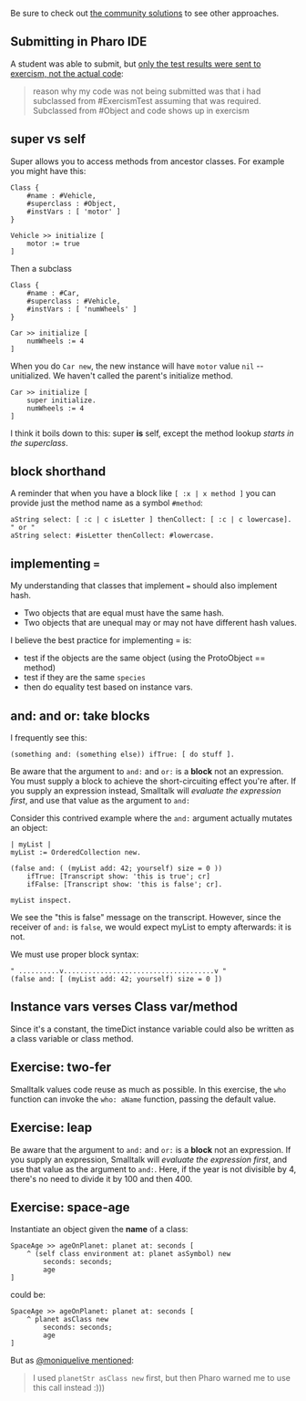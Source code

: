 Be sure to check out [the community solutions](https://exercism.io/tracks/pharo-smalltalk/exercises/__SLUG__/solutions) to see other approaches.

## Submitting in Pharo IDE

A student was able to submit, but [only the test results were sent to
exercism, not the actual code](https://exercism.io/mentor/solutions/8e1fe71d8b7a402bb011a08335a6ab0e?iteration_idx=1#discussion-post-975220:):

> reason why my code was not being submitted was that i had subclassed from #ExercismTest
> assuming that was required. Subclassed from #Object and code shows up in exercism

## super vs self

Super allows you to access methods from ancestor classes. For example you might have this:
```smalltalk
Class {
    #name : #Vehicle,
    #superclass : #Object,
    #instVars : [ 'motor' ]
}

Vehicle >> initialize [
    motor := true
]
```
Then a subclass
```smalltalk
Class {
    #name : #Car,
    #superclass : #Vehicle,
    #instVars : [ 'numWheels' ]
}

Car >> initialize [
    numWheels := 4
]
```
When you do `Car new`, the new instance will have `motor` value `nil` -- unitialized. We haven't called the parent's initialize method.
```smalltalk
Car >> initialize [
    super initialize.
    numWheels := 4
]
```

I think it boils down to this:
super **is** self, except the method lookup _starts in the superclass_.

## block shorthand

A reminder that when you have a block like `[ :x | x method ]` you can provide just the method name as a symbol `#method`:
```smalltalk
aString select: [ :c | c isLetter ] thenCollect: [ :c | c lowercase].
" or "
aString select: #isLetter thenCollect: #lowercase.
```

## implementing `=`

My understanding that classes that implement `=` should also implement hash.
* Two objects that are equal must have the same hash.
* Two objects that are unequal may or may not have different hash values.

I believe the best practice for implementing = is:
* test if the objects are the same object (using the ProtoObject == method)
* test if they are the same `species`
* then do equality test based on instance vars.

## and: and or: take blocks

I frequently see this:
```smalltalk
(something and: (something else)) ifTrue: [ do stuff ].
```
Be aware that the argument to `and:` and `or:` is a **block** not an
expression. You must supply a block to achieve the short-circuiting effect
you're after. If you supply an expression instead, Smalltalk will *evaluate
the expression first*, and use that value as the argument to `and:`

Consider this contrived example where the `and:` argument actually mutates
an object:
```smalltalk
| myList |
myList := OrderedCollection new.

(false and: ( (myList add: 42; yourself) size = 0 )) 
	ifTrue: [Transcript show: 'this is true'; cr]
	ifFalse: [Transcript show: 'this is false'; cr].

myList inspect.
```
We see the "this is false" message on the transcript. However,
since the receiver of `and:` is `false`, we would expect myList to empty
afterwards: it is not.

We must use proper block syntax:
```smalltalk
" ..........v.....................................v "
(false and: [ (myList add: 42; yourself) size = 0 ]) 
```

## Instance vars verses Class var/method

<!-- ref https://exercism.io/mentor/solutions/571b9fbdee9f44688173c39aa02c4a6d -->
Since it's a constant, the timeDict instance variable could also be written as a class variable or class method.

<!-- ===================================================== -->
## Exercise: two-fer

Smalltalk values code reuse as much as possible. In this exercise, the `who`
function can invoke the `who: aName` function, passing the default value.

<!-- ===================================================== -->
## Exercise: leap

Be aware that the argument to `and:` and `or:` is a **block** not an
expression. If you supply an expression, Smalltalk will *evaluate
the expression first*, and use that value as the argument to `and:`.
Here, if the year is not divisible by 4, there's no need to divide it by 100
and then 400.

<!-- ===================================================== -->
## Exercise: space-age

Instantiate an object given the **name** of a class:
```smalltalk
SpaceAge >> ageOnPlanet: planet at: seconds [
	^ (self class environment at: planet asSymbol) new
		seconds: seconds;
		age
]
```
could be:
```smalltalk
SpaceAge >> ageOnPlanet: planet at: seconds [
	^ planet asClass new
		seconds: seconds;
		age
]
```
But as [@moniquelive mentioned](https://exercism.org/mentoring/discussions/854b5ce624064dd5bc30fc9d0ba5af94):

> I used `planetStr asClass new` first, but then Pharo warned me to use this call instead :)))
